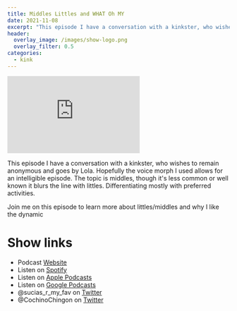 ```yaml
---
title: Middles Littles and WHAT Oh MY
date: 2021-11-08
excerpt: "This episode I have a conversation with a kinkster, who wishes to remain anonymous and goes by Lola"
header:
  overlay_image: /images/show-logo.png
  overlay_filter: 0.5
categories: 
  - kink
---
```


<iframe src='https://embed.podcasts.apple.com/us/podcast/middles-littles-and-what-oh-my/id1548173787?i=1000541083802&amp;theme=dark' height='175' frameborder='0' allowtransparency='true' allow='encrypted-media''></iframe>

This episode I have a conversation with a kinkster, who wishes to remain anonymous and goes by Lola. Hopefully the voice morph I used allows for an intelligible episode. The topic is middles, though it's less common or well known it blurs the line with littles. Differentiating mostly with preferred activities. 

Join me on this episode to learn more about littles/middles and why I like the dynamic

# Show links

* <i class='fas fa-link'></i>Podcast [ Website](https://sucias.xyz)
* <i class='fab fa-spotify'></i>Listen on [Spotify](https://open.spotify.com/show/3XjoipCU3QzeIaQAAQpBdW)
* <i class='fas fa-podcast'></i>Listen on [Apple Podcasts](https://podcasts.apple.com/us/podcast/sucias-are-my-favorite/id1548173787)
* <i class='fab fa-google-play'></i>Listen on [Google Podcasts](https://podcasts.google.com/feed/aHR0cHM6Ly9hbmNob3IuZm0vcy80MjI0YzYzYy9wb2RjYXN0L3Jzcw==)
* <i class='fab fa-twitter'></i>@sucias_r_my_fav on [Twitter](https://twitter.com/sucias_r_my_fav)
* <i class='fab fa-twitter'></i>@CochinoChingon on [Twitter](https://twitter.com/cochinochingon)
